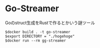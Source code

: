 # Go-Streamer

Goのstruct生成をRustで作るとかいう謎ツール

```shell
$docker build . -t go-streamer
$export DIRECTORY = "./hogehoge"
$docker run --rm gg-streamer
```
